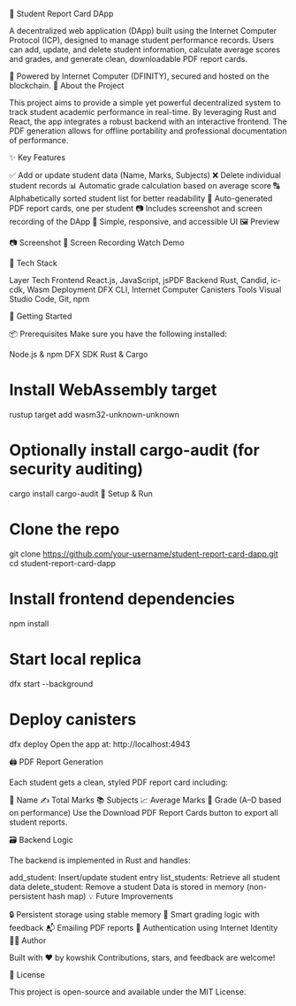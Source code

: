 📘 Student Report Card DApp

A decentralized web application (DApp) built using the Internet Computer Protocol (ICP), designed to manage student performance records. Users can add, update, and delete student information, calculate average scores and grades, and generate clean, downloadable PDF report cards.

🔐 Powered by Internet Computer (DFINITY), secured and hosted on the blockchain.
🧠 About the Project

This project aims to provide a simple yet powerful decentralized system to track student academic performance in real-time. By leveraging Rust and React, the app integrates a robust backend with an interactive frontend. The PDF generation allows for offline portability and professional documentation of performance.

✨ Key Features

✅ Add or update student data (Name, Marks, Subjects)
❌ Delete individual student records
📊 Automatic grade calculation based on average score
🔠 Alphabetically sorted student list for better readability
📄 Auto-generated PDF report cards, one per student
📷 Includes screenshot and screen recording of the DApp
🎨 Simple, responsive, and accessible UI
🖼 Preview

📷 Screenshot
🎥 Screen Recording
Watch Demo

🧰 Tech Stack

Layer	Tech
Frontend	React.js, JavaScript, jsPDF
Backend	Rust, Candid, ic-cdk, Wasm
Deployment	DFX CLI, Internet Computer Canisters
Tools	Visual Studio Code, Git, npm

🏁 Getting Started

📦 Prerequisites
Make sure you have the following installed:

Node.js & npm
DFX SDK
Rust & Cargo
# Install WebAssembly target
rustup target add wasm32-unknown-unknown

# Optionally install cargo-audit (for security auditing)
cargo install cargo-audit
🚀 Setup & Run
# Clone the repo
git clone https://github.com/your-username/student-report-card-dapp.git
cd student-report-card-dapp

# Install frontend dependencies
npm install

# Start local replica
dfx start --background

# Deploy canisters
dfx deploy
Open the app at: http://localhost:4943

🖨 PDF Report Generation

Each student gets a clean, styled PDF report card including:

📌 Name
✍️ Total Marks
📚 Subjects
📈 Average Marks
🏅 Grade (A–D based on performance)
Use the Download PDF Report Cards button to export all student reports.

🗃 Backend Logic

The backend is implemented in Rust and handles:

add_student: Insert/update student entry
list_students: Retrieve all student data
delete_student: Remove a student
Data is stored in memory (non-persistent hash map)
💡 Future Improvements

🔒 Persistent storage using stable memory
🧠 Smart grading logic with feedback
📬 Emailing PDF reports
👥 Authentication using Internet Identity
🙋‍♂️ Author

Built with ❤️ by kowshik
Contributions, stars, and feedback are welcome!

📜 License

This project is open-source and available under the MIT License.

